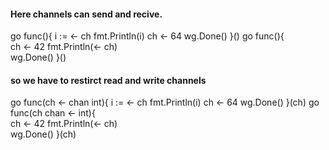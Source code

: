 #### Here channels can send and recive.

go func(){
		i := <- ch
		fmt.Println(i)
		ch <- 64
		wg.Done()
	}()
	go func(){	
		ch <- 42
		fmt.Println(<- ch)		
		wg.Done()
	}()
#### so we have to restirct read and write channels
go func(ch <- chan int){
		i := <- ch
		fmt.Println(i)
		ch <- 64
		wg.Done()
	}(ch)
	go func(ch chan <- int){	
		ch <- 42
		fmt.Println(<- ch)		
		wg.Done()
	}(ch)